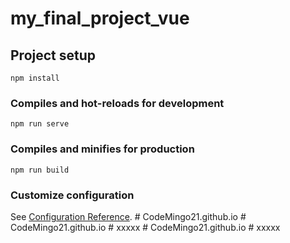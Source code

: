 # my_final_project_vue

## Project setup
```
npm install
```

### Compiles and hot-reloads for development
```
npm run serve
```

### Compiles and minifies for production
```
npm run build
```

### Customize configuration
See [Configuration Reference](https://cli.vuejs.org/config/).
#   C o d e M i n g o 2 1 . g i t h u b . i o  
 #   C o d e M i n g o 2 1 . g i t h u b . i o  
 #   x x x x x  
 #   C o d e M i n g o 2 1 . g i t h u b . i o  
 #   x x x x x  
 